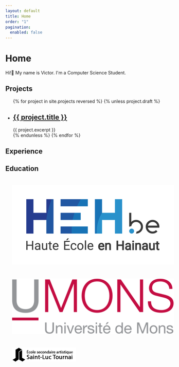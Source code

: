 ```yaml
---
layout: default
title: Home
order: "1"
pagination:
  enabled: false
---
```


# Home

Hi!👋️ My name is Victor.
I'm a Computer Science Student.

## Projects

<ul class="projects finished">
{% for project in site.projects reversed %}
    {% unless project.draft %}
        <li class="project">
            <h2>
                <a class="name" href="{{ project.url | relative_url }}">
                    {{ project.title }}
                </a>
            </h2>
            {{ project.excerpt }}
        </li>
    {% endunless %}
{% endfor %}
</ul>

## Experience



## Education

<img class="contain experience" src="res/home/heh.png" alt="" style="padding: 20px" loading="lazy">

<img class="contain experience" src="res/home/umons.png" alt="" style="padding: 20px" loading="lazy">

<img class="contain experience" src="res/home/saint-luc.png" alt="" style="padding: 20px" loading="lazy">
